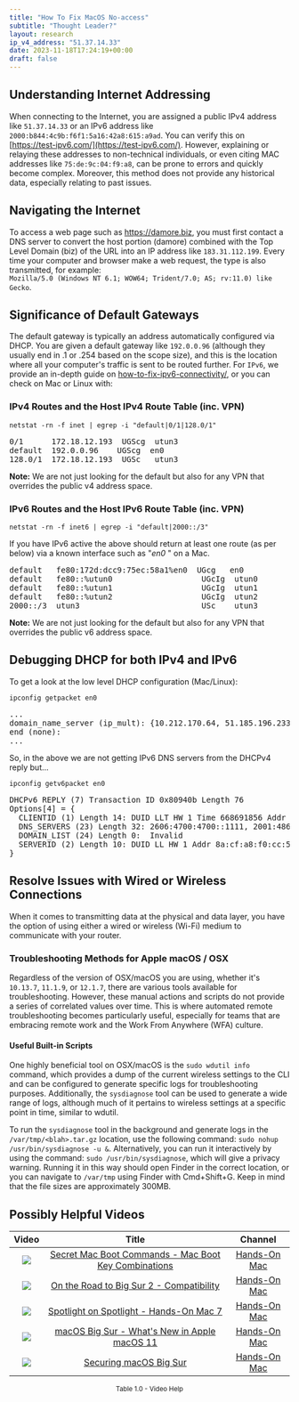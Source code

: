 ```yaml
---
title: "How To Fix MacOS No-access"
subtitle: "Thought Leader?"
layout: research
ip_v4_address: "51.37.14.33"
date: 2023-11-18T17:24:19+00:00
draft: false
---
```


## Understanding Internet Addressing

When connecting to the Internet, you are assigned a public IPv4 address like ```51.37.14.33``` or an IPv6 address like ```2000:b844:4c9b:f6f1:5a16:42a8:615:a9ad```. You can verify this on [https://test-ipv6.com/](https://test-ipv6.com/). However, explaining or relaying these addresses to non-technical individuals, or even citing MAC addresses like ```75:de:9c:04:f9:a8```, can be prone to errors and quickly become complex. Moreover, this method does not provide any historical data, especially relating to past issues.
## Navigating the Internet

To access a web page such as https://damore.biz, you must first contact a DNS server to convert the host portion (damore) combined with the Top Level Domain (biz) of the URL into an IP address like ```183.31.112.199```. Every time your computer and browser make a web request, the type is also transmitted, for example: <br>```Mozilla/5.0 (Windows NT 6.1; WOW64; Trident/7.0; AS; rv:11.0) like Gecko```.
## Significance of Default Gateways

The default gateway is typically an address automatically configured via DHCP. You are given a default gateway like ```192.0.0.96``` (although they usually end in .1 or .254 based on the scope size), and this is the location where all your computer's traffic is sent to be routed further. For ```IPv6```, we provide an in-depth guide on [how-to-fix-ipv6-connectivity/](/blog/how-to-fix-ipv6-connectivity/), or you can check on Mac or Linux with: <br>
### IPv4 Routes and the Host IPv4 Route Table (inc. VPN)
```netstat -rn -f inet | egrep -i "default|0/1|128.0/1"```

<pre>
0/1      172.18.12.193  UGScg  utun3
default  192.0.0.96    UGScg  en0
128.0/1  172.18.12.193  UGSc   utun3</pre>

**Note:** We are not just looking for the default but also for any VPN that overrides the public v4 address space.

### IPv6 Routes and the Host IPv6 Route Table (inc. VPN)
```netstat -rn -f inet6 | egrep -i "default|2000::/3"```

If you have IPv6 active the above should return at least one route (as per below) via a known interface such as "_en0_ " on a Mac. 

<pre>
default   fe80:172d:dcc9:75ec:58a1%en0  UGcg   en0
default   fe80::%utun0                   UGcIg  utun0
default   fe80::%utun1                   UGcIg  utun1
default   fe80::%utun2                   UGcIg  utun2
2000::/3  utun3                          USc    utun3</pre>

**Note:** We are not just looking for the default but also for any VPN that overrides the public v6 address space.
<br>

## Debugging DHCP for both IPv4 and IPv6

To get a look at the low level DHCP configuration (Mac/Linux): 

```ipconfig getpacket en0```

<pre>
...
domain_name_server (ip_mult): {10.212.170.64, 51.185.196.233}
end (none):
...</pre>

So, in the above we are not getting IPv6 DNS servers from the DHCPv4 reply but...

```ipconfig getv6packet en0```

<pre>
DHCPv6 REPLY (7) Transaction ID 0x80940b Length 76
Options[4] = {
  CLIENTID (1) Length 14: DUID LLT HW 1 Time 668691856 Addr 75:de:9c:04:f9:a8
  DNS_SERVERS (23) Length 32: 2606:4700:4700::1111, 2001:4860:4860::8844
  DOMAIN_LIST (24) Length 0:  Invalid
  SERVERID (2) Length 10: DUID LL HW 1 Addr 8a:cf:a8:f0:cc:5b
}</pre>




## Resolve Issues with Wired or Wireless Connections
When it comes to transmitting data at the physical and data layer, you have the option of using either a wired or wireless (Wi-Fi) medium to communicate with your router.
### Troubleshooting Methods for Apple macOS / OSX
Regardless of the version of OSX/macOS you are using, whether it's ```10.13.7```, ```11.1.9```, or ```12.1.7```, there are various tools available for troubleshooting. However, these manual actions and scripts do not provide a series of correlated values over time. This is where automated remote troubleshooting becomes particularly useful, especially for teams that are embracing remote work and the Work From Anywhere (WFA) culture.
#### Useful Built-in Scripts
One highly beneficial tool on OSX/macOS is the ```sudo wdutil info``` command, which provides a dump of the current wireless settings to the CLI and can be configured to generate specific logs for troubleshooting purposes. Additionally, the ```sysdiagnose``` tool can be used to generate a wide range of logs, although much of it pertains to wireless settings at a specific point in time, similar to wdutil.

To run the ```sysdiagnose``` tool in the background and generate logs in the ```/var/tmp/<blah>.tar.gz``` location, use the following command: ```sudo nohup /usr/bin/sysdiagnose -u &```. Alternatively, you can run it interactively by using the command: ```sudo /usr/bin/sysdiagnose```, which will give a privacy warning. Running it in this way should open Finder in the correct location, or you can navigate to ```/var/tmp``` using Finder with Cmd+Shift+G. Keep in mind that the file sizes are approximately 300MB.
## Possibly Helpful Videos

<link href="/plugins/lity/css/lity.min.css" rel="stylesheet">
<script src="/plugins/lity/js/lity.min.js"></script>
<div class="table1-start"></div>

|Video | Title | Channel |
| :---: | :---: | :---: |
|<a href="https://www.youtube.com/watch?v=VwNYWAxHCgM" data-lity><img src="https://i.ytimg.com/vi/VwNYWAxHCgM/default.jpg" class="img-fluid"></a>|<a href="https://www.youtube.com/watch?v=VwNYWAxHCgM" data-lity>Secret Mac Boot Commands - Mac Boot Key Combinations</a>|<a target="_blank" href="https://www.youtube.com/channel/UCg43DP8MdHVcl4rFK_delBg" >Hands-On Mac</a>|
|<a href="https://www.youtube.com/watch?v=HEbK-Tignuc" data-lity><img src="https://i.ytimg.com/vi/HEbK-Tignuc/default.jpg" class="img-fluid"></a>|<a href="https://www.youtube.com/watch?v=HEbK-Tignuc" data-lity>On the Road to Big Sur 2 - Compatibility</a>|<a target="_blank" href="https://www.youtube.com/channel/UCg43DP8MdHVcl4rFK_delBg" >Hands-On Mac</a>|
|<a href="https://www.youtube.com/watch?v=RslZ4W1EPqk" data-lity><img src="https://i.ytimg.com/vi/RslZ4W1EPqk/default.jpg" class="img-fluid"></a>|<a href="https://www.youtube.com/watch?v=RslZ4W1EPqk" data-lity>Spotlight on Spotlight - Hands-On Mac 7</a>|<a target="_blank" href="https://www.youtube.com/channel/UCg43DP8MdHVcl4rFK_delBg" >Hands-On Mac</a>|
|<a href="https://www.youtube.com/watch?v=JMKi6o9kaZI" data-lity><img src="https://i.ytimg.com/vi/JMKi6o9kaZI/default.jpg" class="img-fluid"></a>|<a href="https://www.youtube.com/watch?v=JMKi6o9kaZI" data-lity>macOS Big Sur - What&#39;s New in Apple macOS 11</a>|<a target="_blank" href="https://www.youtube.com/channel/UCg43DP8MdHVcl4rFK_delBg" >Hands-On Mac</a>|
|<a href="https://www.youtube.com/watch?v=7KdhJimuhNw" data-lity><img src="https://i.ytimg.com/vi/7KdhJimuhNw/default.jpg" class="img-fluid"></a>|<a href="https://www.youtube.com/watch?v=7KdhJimuhNw" data-lity>Securing macOS Big Sur</a>|<a target="_blank" href="https://www.youtube.com/channel/UCg43DP8MdHVcl4rFK_delBg" >Hands-On Mac</a>|

<center><small>Table 1.0 - Video Help</small></center>
 <br>
<div class="table1-end"></div>
<script type="text/javascript">
(function() {
    $('div.table1-start').nextUntil('div.table1-end', 'table').addClass('table thead-dark table-striped table-responsive rounded').attr('id', 't1');
    $('#t1').find('thead').addClass('thead-dark');
})();
</script>
